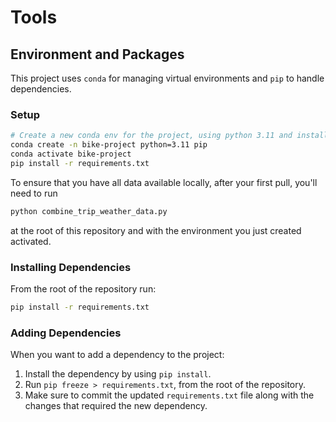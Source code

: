 # Tools

## Environment and Packages

This project uses `conda` for managing virtual environments and `pip` to handle dependencies.

### Setup

```sh
# Create a new conda env for the project, using python 3.11 and installing pip in it
conda create -n bike-project python=3.11 pip
conda activate bike-project
pip install -r requirements.txt
```

To ensure that you have all data available locally, after your first pull, you'll need to run

```sh
python combine_trip_weather_data.py
```

at the root of this repository and with the environment you just created activated.

### Installing Dependencies

From the root of the repository run:
```sh
pip install -r requirements.txt
```

### Adding Dependencies

When you want to add a dependency to the project:

1. Install the dependency by using `pip install`.
2. Run `pip freeze > requirements.txt`, from the root of the repository.
3. Make sure to commit the updated `requirements.txt` file along with the changes that required the new dependency.
